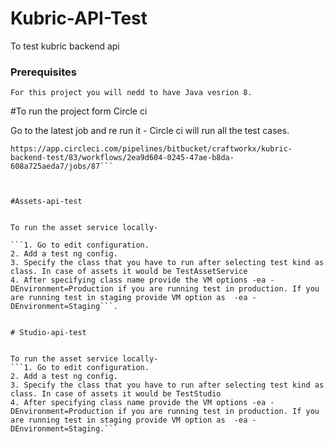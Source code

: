 # Kubric-API-Test
To test kubric backend api

### Prerequisites


```
For this project you will nedd to have Java vesrion 8.
```


#To run the project form Circle ci 

Go to the latest job and re run it - Circle ci will run all the test cases.
```
https://app.circleci.com/pipelines/bitbucket/craftworkx/kubric-backend-test/83/workflows/2ea9d604-0245-47ae-b8da-608a725aeda7/jobs/87```



#Assets-api-test


To run the asset service locally-

```1. Go to edit configuration.
2. Add a test ng config.
3. Specify the class that you have to run after selecting test kind as class. In case of assets it would be TestAssetService
4. After specifying class name provide the VM options -ea -DEnvironment=Production if you are running test in production. If you are running test in staging provide VM option as  -ea -DEnvironment=Staging```.


# Studio-api-test


To run the asset service locally-
```1. Go to edit configuration.
2. Add a test ng config.
3. Specify the class that you have to run after selecting test kind as class. In case of assets it would be TestStudio
4. After specifying class name provide the VM options -ea -DEnvironment=Production if you are running test in production. If you are running test in staging provide VM option as  -ea -DEnvironment=Staging.```
